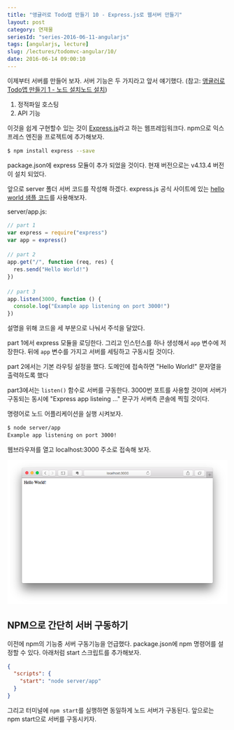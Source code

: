 ```yaml
---
title: "앵귤러로 Todo앱 만들기 10 - Express.js로 웹서버 만들기"
layout: post
category: 연재물
seriesId: "series-2016-06-11-angularjs"
tags: [angularjs, lecture]
slug: /lectures/todomvc-angular/10/
date: 2016-06-14 09:00:10
---
```


이제부터 서버를 만들어 보자.
서버 기능은 두 가지라고 앞서 얘기했다. (참고: [앵귤러로 Todo앱 만들기 1 - 노드 설치노드 설치](/lectures/todomvc-angular/1/))

1. 정적파일 호스팅
2. API 기능

이것을 쉽게 구현할수 있는 것이 [Express.js](http://expressjs.com)라고 하는 웹프레임워크다.
npm으로 익스프레스 엔진을 프로젝트에 추가해보자.

```bash
$ npm install express --save
```

package.json에 express 모듈이 추가 되었을 것이다.
현재 버전으로는 v4.13.4 버전이 설치 되었다.

앞으로 server 폴더 서버 코드를 작성해 하겠다.
express.js 공식 사이트에 있는 [hello world 샘플 코드](http://expressjs.com/en/starter/hello-world.html)를 사용해보자.

server/app.js:

```javascript
// part 1
var express = require("express")
var app = express()

// part 2
app.get("/", function (req, res) {
  res.send("Hello World!")
})

// part 3
app.listen(3000, function () {
  console.log("Example app listening on port 3000!")
})
```

설명을 위해 코드을 세 부분으로 나눠서 주석을 달았다.

part 1에서 express 모듈을 로딩한다.
그리고 인스턴스를 하나 생성해서 `app` 변수에 저장한다.
뒤에 `app` 변수를 가지고 서버를 세팅하고 구동시킬 것이다.

part 2에서는 기본 라우팅 설정을 했다.
도메인에 접속하면 "Hello World!" 문자열을 출력하도록 했다

part3에서는 `listen()` 함수로 서버를 구동한다.
3000번 포트를 사용할 것이며 서버가 구동되는 동시에 "Express app listeing ..." 문구가 서버측 콘솔에 찍힐 것이다.

명령어로 노드 어플리케이션을 실행 시켜보자.

```bash
$ node server/app
Example app listening on port 3000!
```

웹브라우져를 열고 localhost:3000 주소로 접속해 보자.

![](/assets/imgs/2016/lecture-todomvc-angular-13-result1.png)

## NPM으로 간단히 서버 구동하기

이전에 npm의 기능중 서버 구동기능을 언급했다.
package.json에 npm 명령어를 설정할 수 있다.
아래처럼 start 스크립트를 추가해보자.

```json
{
  "scripts": {
    "start": "node server/app"
  }
}
```

그리고 터미널에 `npm start`를 실행하면 동일하게 노드 서버가 구동된다.
앞으로는 npm start으로 서버를 구동시키자.

